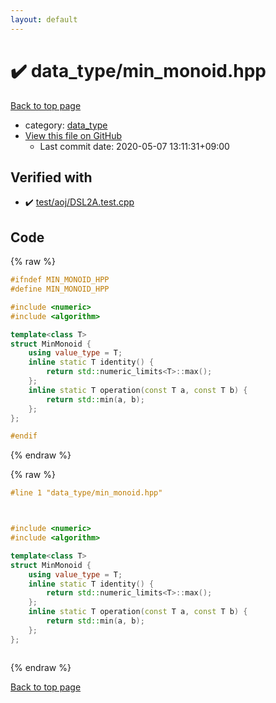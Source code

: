 ```yaml
---
layout: default
---
```


<!-- mathjax config similar to math.stackexchange -->
<script type="text/javascript" async
  src="https://cdnjs.cloudflare.com/ajax/libs/mathjax/2.7.5/MathJax.js?config=TeX-MML-AM_CHTML">
</script>
<script type="text/x-mathjax-config">
  MathJax.Hub.Config({
    TeX: { equationNumbers: { autoNumber: "AMS" }},
    tex2jax: {
      inlineMath: [ ['$','$'] ],
      processEscapes: true
    },
    "HTML-CSS": { matchFontHeight: false },
    displayAlign: "left",
    displayIndent: "2em"
  });
</script>

<script type="text/javascript" src="https://cdnjs.cloudflare.com/ajax/libs/jquery/3.4.1/jquery.min.js"></script>
<script src="https://cdn.jsdelivr.net/npm/jquery-balloon-js@1.1.2/jquery.balloon.min.js" integrity="sha256-ZEYs9VrgAeNuPvs15E39OsyOJaIkXEEt10fzxJ20+2I=" crossorigin="anonymous"></script>
<script type="text/javascript" src="../../assets/js/copy-button.js"></script>
<link rel="stylesheet" href="../../assets/css/copy-button.css" />


# :heavy_check_mark: data_type/min_monoid.hpp

<a href="../../index.html">Back to top page</a>

* category: <a href="../../index.html#17f71d965fe9589ddbd11caf7182243e">data_type</a>
* <a href="{{ site.github.repository_url }}/blob/master/data_type/min_monoid.hpp">View this file on GitHub</a>
    - Last commit date: 2020-05-07 13:11:31+09:00




## Verified with

* :heavy_check_mark: <a href="../../verify/test/aoj/DSL2A.test.cpp.html">test/aoj/DSL2A.test.cpp</a>


## Code

<a id="unbundled"></a>
{% raw %}
```cpp
#ifndef MIN_MONOID_HPP
#define MIN_MONOID_HPP

#include <numeric>
#include <algorithm>

template<class T>
struct MinMonoid {
    using value_type = T;
    inline static T identity() {
        return std::numeric_limits<T>::max();
    };
    inline static T operation(const T a, const T b) {
        return std::min(a, b);
    };
};

#endif

```
{% endraw %}

<a id="bundled"></a>
{% raw %}
```cpp
#line 1 "data_type/min_monoid.hpp"



#include <numeric>
#include <algorithm>

template<class T>
struct MinMonoid {
    using value_type = T;
    inline static T identity() {
        return std::numeric_limits<T>::max();
    };
    inline static T operation(const T a, const T b) {
        return std::min(a, b);
    };
};



```
{% endraw %}

<a href="../../index.html">Back to top page</a>

